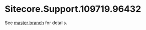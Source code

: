 # Sitecore.Support.109719.96432

See [master branch](https://github.com/sitecoresupport/Sitecore.Support.109719.96432) for details.